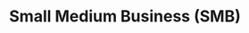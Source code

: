 ---
layout: planlist
title: Small Medium Business (SMB)
permalink: /business-applications/small-medium-business-smb/
includemethod: all
includeplans:
- smb
---